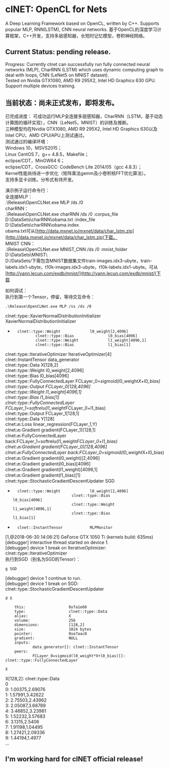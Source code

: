 
# clNET: **OpenCL for Nets**
A Deep Learning Framework based on OpenCL, written by C++. Supports popular MLP, RNN(LSTM), CNN neural networks. 
基于OpenCL的深度学习计算框架，C++开发，支持多层感知器，长短时记忆模型，卷积神经网络。

Current Status: **pending release**.
-
Progress: Currently clnet can successfully run fully connected neural networks (MLP), CharRNN (LSTM) which uses dynamic computing graph to deal with loops, CNN (LeNet5 on MNIST dataset).  
Tested on Nvidia GTX1080, AMD R9 295X2, Intel HD Graphics 630 GPU.  
Support multiple devices training.

当前状态：尚未正式发布，即将发布。
-
已完成进度：
可成功运行MLP全连接多层感知器，CharRNN（LSTM，基于动态计算图的循环实现），CNN（LeNet5，MNIST）的训练及推断。  
三种模型均在Nvidia GTX1080, AMD R9 295X2, Intel HD Graphics 630以及Intel CPU，AMD CPU/APU上测试通过。  
测试通过的编译环境：  
Windows 10，MSVS2015；  
Linux CentOS 7，g++ 4.8.5，Makefile；  
eclipse/CDT，MinGW64 6；  
eclipse/CDT，CrossGCC: CodeBench Lite 2014/05（gcc 4.8.3）；  
Kernel性能尚待进一步优化（矩阵乘法gemm及小卷积核FFT优化算法）。   
支持多显卡训练。分布式有待开发。

演示例子运行命令行：  
全连接MLP：  
.\Release\OpenCLNet.exe MLP /ds /0  
charRNN：  
.\Release\OpenCLNet.exe charRNN /ds /0 :corpus\_file D:\DataSets\charRNN\obama.txt :index\_file D:\DataSets\charRNN\obama.index  
obama.txt可从[http://data.mxnet.io/mxnet/data/char_lstm.zip](http://data.mxnet.io/mxnet/data/char_lstm.zip)下载。  
MNIST CNN：  
.\Release\OpenCLNet.exe MNIST\_CNN /ds /0  :mnist\_folder D:\DataSets\MNIST\  
D:/DataSets/下需包含MNIST数据集文件train-images.idx3-ubyte，train-labels.idx1-ubyte，t10k-images.idx3-ubyte，t10k-labels.idx1-ubyte。可从[http://yann.lecun.com/exdb/mnist/](http://yann.lecun.com/exdb/mnist/)下载

如何调试：  
执行到第一个Tensor，停留，等待交互命令：  
```
.\Release\OpenCLNet.exe MLP /ss /ds /0  
```
clnet::type::XavierNormalDistributionInitializer                XavierNormalDistributionInitializer  
-       clnet::type::Weight             l0_weight[2,4096]  
                clnet::type::Bias               l0_bias[4096]  
                clnet::type::Weight             l1_weight[4096,1]  
                clnet::type::Bias               l1_bias[1]  
clnet::type::IterativeOptimizer         IterativeOptimizer[4]  
                clnet::InstantTensor            data_generator  
                clnet::type::Data               X[128,2]  
                clnet::type::Weight             l0_weight[2,4096]  
                clnet::type::Bias               l0_bias[4096]  
                clnet::type::FullyConnectedLayer                FCLayer_0=sigmoid(l0_weight*X+l0_bias)  
                clnet::type::Output             FCLayer_0[128,4096]  
                clnet::type::Weight             l1_weight[4096,1]  
                clnet::type::Bias               l1_bias[1]  
                clnet::type::FullyConnectedLayer                FCLayer_1=softrelu(l1_weight*FCLayer_0+l1_bias)  
                clnet::type::Output             FCLayer_1[128,1]  
                clnet::type::Data               Y[128]  
                clnet::back::Loss               linear_regression(FCLayer_1,Y)  
                clnet::back::Gradient           gradient(FCLayer_1)[128,1]  
                clnet::back::FullyConnectedLayer                back:FCLayer_1=softrelu(l1_weight*FCLayer_0+l1_bias)  
                clnet::back::Gradient           gradient(FCLayer_0)[128,4096]  
                clnet::back::FullyConnectedLayer                back:FCLayer_0=sigmoid(l0_weight*X+l0_bias)  
                clnet::back::Gradient           gradient(l0_weight)[2,4096]  
                clnet::back::Gradient           gradient(l0_bias)[4096]  
                clnet::back::Gradient           gradient(l1_weight)[4096,1]  
                clnet::back::Gradient           gradient(l1_bias)[1]  
                clnet::type::StochasticGradientDescentUpdater           SGD  
-       clnet::type::Weight             l0_weight[2,4096]  
                                clnet::type::Bias               l0_bias[4096]  
                                clnet::type::Weight             l1_weight[4096,1]  
                                clnet::type::Bias               l1_bias[1]  
-       clnet::InstantTensor            MLPMonitor  

[1,@2018-06-30 14:06:21] GeForce GTX 1050 Ti (kernels build: 635ms)  
[debugger] interactive thread started on device 1.  
[debugger] device 1 break on IterativeOptimizer: clnet::type::IterativeOptimizer  
执行到SGD（别名为SGD的Tensor）：  
```
g SGD
```  
[debugger] device 1 continue to run.  
[debugger] device 1 break on SGD: clnet::type::StochasticGradientDescentUpdater  
```
d X  
```
        this:                   0xfa1e60  
        type:                   clnet::type::Data  
        alias:                  X  
        volume:                 256  
        dimensions:             [128,2]  
        size:                   1024 bytes  
        pointer:                0xe7aac0  
        gradient:               NULL  
        inputs:  
                data_generator[]: clnet::InstantTensor  
        peers:  
                FCLayer_0=sigmoid(l0_weight*X+l0_bias)[]: clnet::type::FullyConnectedLayer  
```
X  
```
X[128,2]: clnet::type::Data  
0  
0:      1.00375,2.69076  
1:      1.57991,3.42622  
2:      2.75503,2.43962  
3:      2.05087,3.68789  
4:      3.46852,3.23981  
5:      1.52232,3.57683  
6:      3.1315,2.5406  
7:      1.91198,1.04495  
8:      1.27421,2.09336  
9:      1.44194,1.4977  
 ...  


I'm working hard for **clNET** official release!
-